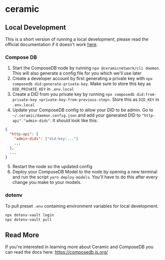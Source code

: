 # ceramic

## Local Development


This is a short version of running a local development, please read the official documentation if it doesn't work [here](https://composedb.js.org/docs/0.4.x/set-up-your-environment).

### Compose DB
1. Start the ComposeDB node by running `npx @ceramicnetwork/cli daemon`. This will also generate a config file for you which we'll use later
2. Create a developer account by first generating a private key with `npx composedb did:generate-private-key`. Make sure to store this key as `DID_PRIVATE_KEY` in `.env.local`
3. Create a DID from you private key by running `npx composedb did:from-private-key <private-key-from-previous-step>`. Store this as `DID_KEY` in `.env.local`
4. Update your ComposeDB config to allow your DID to be admin. Go to `~/.ceramic/daemon.config.json` and add your generated DID to `"http-api"."admin-dids"`. It should look like this:

```json
{
  "http-api": {
    "admin-dids": ["did:key:..."]
    ...
  },
  ...
}
```

5. Restart the node so the updated config
6. Deploy your ComposeDB Model to the node by opening a new terminal and run the script `yarn deploy-models`. You'll have to do this after every change you make to your models.

### dotenv

To pull preset `.env` containing environment variables for local development.

```sh
npx dotenv-vault login
npx dotenv-vault pull
```

## Read More

If you're interested in learning more about Ceramic and ComposeDB you can read the docs here: https://composedb.js.org/
